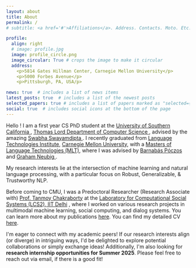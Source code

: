 ```yaml
---
layout: about
title: About
permalink: /
# subtitle: <a href='#'>Affiliations</a>. Address. Contacts. Moto. Etc.

profile:
  align: right
  # image: profile.jpg
  image: profile_circle.png
  image_circular: True # crops the image to make it circular
  address:
    <p>5814 Gates Hillman Center, Carnegie Mellon University</p>
    <p>5000 Forbes Avenue</p>
    <p>Pittsburgh, PA, USA/p>

news: true  # includes a list of news items
latest_posts: true  # includes a list of the newest posts
selected_papers: true # includes a list of papers marked as "selected={true}"
social: true  # includes social icons at the bottom of the page
---
```


Hello ! I am a first year CS PhD student at the <a href="https://www.usc.edu"> University of Southern California </a>, <a href="https://www.cs.usc.edu"> Thomas Lord Department of Computer Science </a>, advised by the amazing <a href="https://swabhs.com"> Swabha Swayamdipta </a>. I recently graduated from <a href="https://www.lti.cs.cmu.edu/">Language Technologies Institute</a>, <a href="https://www.cmu.edu/">Carnegie Mellon University</a>, with a <a href="https://lti.cs.cmu.edu/mlt/">Masters of Language Technologies (MLT)</a>, where I was advised by <a href="https://www.cs.cmu.edu/~bapoczos/">Barnabás Póczos</a> and <a href="http://www.phontron.com"> Graham Neubig </a>. 

My research interests lie at the intersection of machine learning and natural language processing, with a particular focus on Robust, Generalizable, & Trustworthy NLP. 
<!-- Specifically my research revolved around answering the following researh questions: 
<ul>
  <li>Analyzing and enhancing generalization, robustness, and fairness of present-day neural networks (particularly LLMs).</li>
  <li>Learning with limited data, active learning, data valuation algorithms, and data-centric machine learning.</li>
  <li>Parameter efficient machine learning.</li>
</ul>   -->

<!-- Currently, I am working on information theoretic measures for improving fairness and robustness of ML/NLP systems. I've also been fortunate to collaborate with several esteemed facutly at CMU, such as <a href="http://www.phontron.com/index.php">Graham Neubig</a>, <a href="https://www.cs.cmu.edu/~aditirag/">Aditi Raghunathan</a>, <a href="https://www.cs.cmu.edu/~atalwalk/">Ameet Talwalkar</a>, <a href="https://strubell.github.io">Emma Strubell</a>, and <a href="https://www.cs.cmu.edu/~dmortens/">David R. Mortensen</a>, on various research projects that analyze and improve generalization and efficiency of neural networks. For the summer of 2023, I interned with <a href="https://machinelearning.apple.com">Apple Research (Siri)</a>, investigating the emergent capabilities of LLMs for dialog applications.  -->

Before coming to CMU, I was a Predoctoral Researcher (Research Associate with) <a href="https://tanmoychak.com/">Prof. Tanmoy Chakraborty</a> at the <a href="https://www.lcs2.in/">Laboratory for Computational Social Systems (LCS2), IIT Delhi</a> , where I worked on various research projects in multimodal machine learning, social computing, and dialog systems.
You can learn more about my publications [here](./publications). You can find my detailed CV [here](./assets/pdf/Atharva_Kulkarni_CV_detailed.pdf).

I'm eager to connect with my academic peers! If our research interests align (or diverge) in intriguing ways, I'd be delighted to explore potential collaborations or simply exchange ideas! Additionally, I'm also looking for <strong>research internship opportunities for Summer 2025</strong>. Please feel free to reach out via email, if there is a good fit!